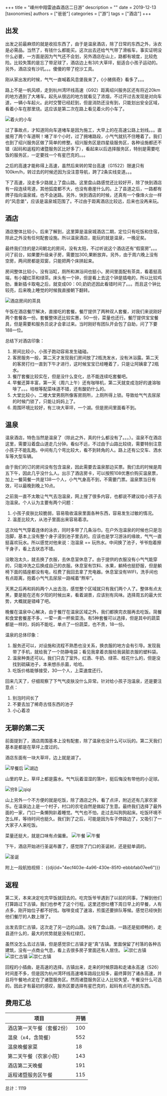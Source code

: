 +++
title = "嵊州中翔雷迪森酒店二日游"
description = ""
date = 2019-12-13
[taxonomies]
authors = ["爸爸"]
categories = ["游"]
tags = ["酒店"]
+++

## 出发
出发之前最麻烦的就是收拾东西了，由于是温泉酒店，除了日常的东西之外，泳衣是必需品。当然了，有钱什么都能买。这次出去还给气气带了滑板车，事实证明没什么必要，一方面是因为气气还不会划，另外酒店在山上，路都有坡度，比较危险。比较失策的是忘了带足球了，酒店边上有3片大草坪，挺适合小孩子运动的。另外，酒店没有沙坑。。。傻傻的带了挖沙工具。

刚从家出发的时候，气气一直喊着风息堡我来了，《小猪佩奇》看多了。。。

路上不是一帆风顺，走到杭州湾环线高速（G92）距离绍兴服务区还有将近20km的地方遇到了大堵车。起先从很远的地方就看见了浓烟，不过开过去发现是对向车道，一辆小车起火。此时交警已经赶到，但是消防还没有到，只能划出安全区域，看着小车在那里烧。这应该是第二次在路上看见着火的小车了。

![着火的小车](car_fire.png)

过了事故点，才知道同向车道堵车是因为施工，大早上的在高速公路上划线。。。直接用了两个车道啊！堵了半个小时，过了拥堵路段，小气气就抗不住睡着了。我们也到了绍兴服务区做了简单的修整。绍兴服务区是四星级服务区，各种设施都还不错（起码和返程的诸暨服务区比好多了），看起来以后选择服务区，特别是需要吃饭的服务区，一定要找一个有星巴克的。。。

之后的高速才能称得上高速，虽然后来转的常台高速（G1522）限速只有100km/h，转过去的时候还因为没注意导航，跨了2条实线变道。。。

下了高速，没走多少路就上了盘山路。这里盘山路感觉还比较好开，除了快到酒店有一段连续弯道，其他弧度都不大，也没有悬崖什么的。上了县道之后，一路都有牌子指向温泉城，也不会迷路。另外，快到酒店的时候，还真有一个像烽火台一样的“风息堡”，应该是温泉城范围了。不过由于距离酒店比较远，后来也没再来玩。

## 酒店
酒店整体比较小，后来了解到，这里算是温泉城酒店二期，定位只有吃饭和住宿，除此之外没有任何配套设施。所以温泉酒店，能玩的就是温泉，一晚足矣。

最终我们住的是2间朝北的房间，没有太阳，不过听说这个酒店还有“假窗房”。。。问了前台，如果要升级亲子房，需要加300,果断放弃。另外，由于周六晚上没有空房，两间房都是双窗，只能把两个床拼起来。

房间整体比较小，没有浴缸，厕所和淋浴间也挺小。房间里面配有茶具，看着挺高端，有小罐红茶和绿茶。床头有一个钟，但是看上去这个钟是插电的，所以比较鸡肋，重新插卡取电之后，就变成00：00,奶奶还因此看错时间了。。。而且这个钟比较亮，后来晚上睡觉的时候我直接朝下翻转。

![酒店房间的茶具](tea.jpg)

午饭在酒店餐厅解决，直接吃的套餐。餐厅提供了两种双人套餐，对我们来说刚好两个套餐各一份。套餐整体还比较实惠，50一份，菜量也还行。餐厅提供宝宝餐具，但是需要和服务员说才会拿过来。当时刚好有团队开会包了自助，问了下要188一位。

总结下对酒店印象：
1. 房间比较小，小孩子跑动容易发生磕碰。
2. 客房服务一般，第二天才发现我们房间放了2瓶洗发水，没有沐浴露。第二天的客房打扫一直到下午才进行，这时候宝宝已经睡着了，只是让阿姨拿了2瓶水。
3. 餐厅套餐比较实在，但是没什么变化，总不能连续吃套餐吧。
4. 早餐还算丰富，第一天（周六上午）还有咖啡机，第二天就变成泡好的速溶咖啡了。。。培根等配菜味道不错，还有酸奶什么的。
5. 大堂比较小，二楼大堂男厕所像客房厕所，上厕所得上锁。导致给气气去尿尿的时候门锁了，只能让妈妈上了。
6. 周围环境比较好，有三块大草坪，一个湖。但是房间里面看不到。

## 温泉
温泉酒店，特色当然是温泉了（除此之外，真的什么都没有了。。。）。温泉不在酒店这里，需要沿着盘山道走几分钟。看似不远，不过由于山路比较绕，需要特别注意小孩子不能乱跑。中间有几个弯比较大，看不到转角的人。路上还有公交车、洒水车等大型车辆。

由于我们的订的房间没有包含温泉，因此需要去温泉那边买票。我们去的时候是周五下午，因此几乎没什么人。出示了酒店房卡，可以按照108优惠价购买温泉票，加上一餐简餐一共是138一个人，小气气身高不到，不需要门票。温泉票当日有效，可以最晚到晚上10点。

之前我一直不太敢让气气去泡温泉，网上搜了很多内容，也都说不建议给小孩子去泡温泉。个人认为主要有两个问题：
1. 小孩子皮肤比较脆弱，容易吸收温泉里面各种东西，容易发生过敏的情况。
2. 温差比较大，从池子里面出来容易着凉。

这次给气气穿着连体的泳衣，同时多带了几条浴巾。在户外泡温泉的时候也只是泡泡脚，基本上没有整个身子浸到池子里去的。应该也是学习游泳的缘故，气气一直挺喜欢玩水。所以感觉对他来说：泡温泉 == 玩热水。中间换了池子，爷爷抱着擦干身子，看上去状态不错。

没敢泡太久，就去换了衣服，去休息室休息了。由于提供的衣服没有小气气能穿的，只能冲洗之后换成自己的衣服。休息室有饮料、水果，躺椅也挺舒服，但是躺椅下面的插座都没有电，枉费了我回去拿了充电器。休息室没有WIFI，洗手间也有点距离，抱着小气气去尿尿一路喊着“熬牢”。

天黑之后再和妈妈两个人出去泡，感觉整个区域就只有我们两个人了。整体有点太黑，要是能在还有夕阳的时候出来，看着湖景，应该别有风味。选择周五的最大优势，大概就是错峰了吧。

晚餐在温泉中心解决，由于餐厅在温泉区域之外，我们都换完衣服再去吃饭。简餐和食堂套餐差不多，一荤一素一杯紫菜汤。有5种套餐可以选择，但是其中的蔬菜都是一样的，妈妈不能吃，单点了一份蔬菜，也不贵，18一份。

温泉的总体印象：
1. 服务还可以，对设施和流程不熟悉也没关系，换衣服的地方会有引导。发现我带了手机，就给我了一个防静电袋；看见我拿着衣服给我装脏衣服的塑料袋。
2. 温泉种类还可以。我们只去了室外，红酒、牛奶、绿茶、桂花什么的，但是没找到硫磺池子，本来想杀杀菌，哈哈。
3. 吃饭价格能够接受，30一个人，上菜速度还行。

回来几天了，仔细观察了下气气皮肤没什么异常。针对给小孩子泡温泉，还是要注意点：
1. 别泡时间长了
2. 不要去加了稀奇古怪东西的池子
3. 小心着凉

## 无聊的第二天
前面提到了，酒店周围基本上没有配套，除了温泉也没什么可以玩的。第二天我们基本是都是在草坪上度过的。

酒店东面有一块大草坪，边上就是湖了。

![早餐后](lake.jpg)
![湖边](lake_1.jpg)

山里的早上，草坪上都是露水。气气玩着湿湿的落叶，挺后悔没有带他的小足球。

![穷B](label.jpg)
![qiqi](qiqi.jpg)

山上另外一个不方便的就是吃饭，除了酒店之外，看了点评，附近还有几家农家乐。在温泉边上是一个村子，村口的农宅自然是做起了生意。最终我们选择了最外面的一家，门口一条懒狗趴着睡觉。气气也不怕，走过去叫狗狗起床。吃饭环境不怎么样，等待时间也挺久。我们到了之后，可能是因为车子停路边了，又吸引了一大家子人来吃饭。

菜量还挺大，就是口味有点偏重。
![午餐](lunch.jpg)
![午餐](lunch_1.jpg)

下午，酒店开始进行圣诞布置了，感觉除了门口的圣诞树，还是挺单调的。

![圣诞](chrismas.jpg)

附上一段航拍视频：
{{dji(id="4ecf403e-4a96-430e-85f0-ebbbfab07ee6")}}

## 返程
第二天，本来决定吃完早饭就回去的。吃完饭爷爷遇到了以前的同事，了解到他们打算路过下古镇，我们也参考了这个行程。这里还想吐槽下周日早上的早餐，人有点多，刚开始位子都不好找。咖啡变成了速溶，煎蛋还要排队等候。感觉已经快到他们餐厅的人数上限了。

出发去崇仁古镇，这次走了另一边的山路。没有了盘山路，一路还是挺顺畅的，走县道什么的，最大的优势就是没有红绿灯。

虽然没怎么去过古镇，但是感觉崇仁古镇才是“真”古镇。里面保留了村落的各种古建筑，没有一点商业气息，看上去很多房子里面还有人居住。
![崇仁古镇](village.jpg)
![崇仁古镇](village_1.jpg)
![崇仁古镇](village_2.jpg)

回程的小插曲，是高速的选择。古镇出来，走来的时候原路和走诸永高速（S26）时间差不多，但是因为杭州湾环线高速堵车路段比较多，最终算则了诸永高速，并且将午餐地点定在了诸暨服务区。然而诸暨服务区让人比较失望，午餐没什么可选的。因此才有最初的感叹，服务区要选择有星巴克的，起码有点可选的东西。

## 费用汇总
|项目|开销|
|--|--|
| 酒店第一天午餐（套餐2份） | 100 |
|温泉（x4，含简餐）   | 552  |
|温泉晚餐家菜   |  18 |
| 第二天午餐（农家小院）  | 143  |
| 酒店第二天晚餐  | 191  |
| 返程诸暨服务区午餐   | 115  |

总计：1119
